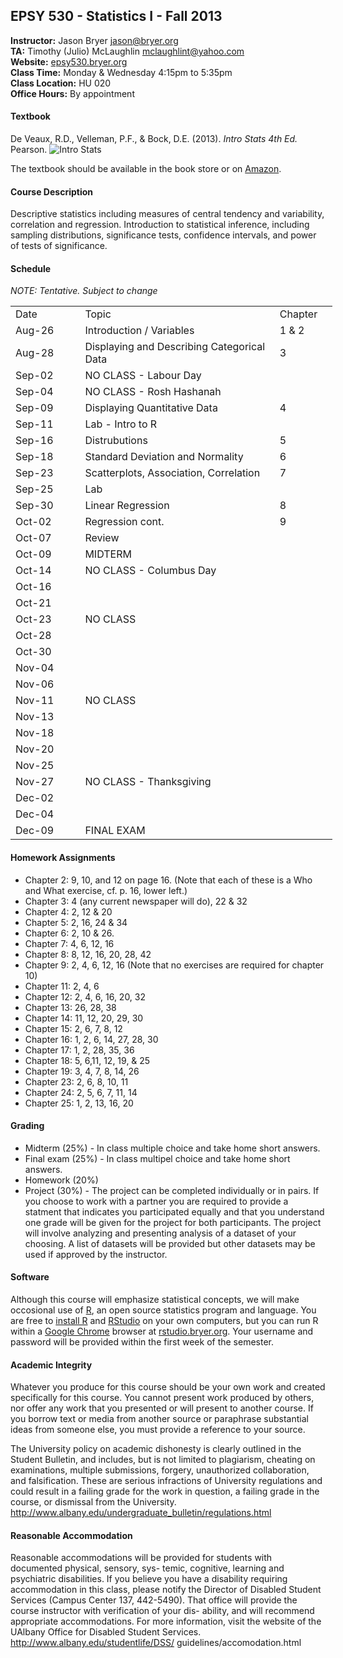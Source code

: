 ## EPSY 530 - Statistics I - Fall 2013

**Instructor:** Jason Bryer [jason@bryer.org](mailto:jason@bryer.org)  
**TA:** Timothy (Julio) McLaughlin [mclaughlint@yahoo.com](mailto:mclaughlint@yahoo.com)  
**Website:** [epsy530.bryer.org](http://epsy530.bryer.org)  
**Class Time:** Monday & Wednesday 4:15pm to 5:35pm  
**Class Location:** HU 020  
**Office Hours:** By appointment  

#### Textbook

De Veaux, R.D., Velleman, P.F., & Bock, D.E. (2013). *Intro Stats 4th Ed.* Pearson.
![Intro Stats](http://ecx.images-amazon.com/images/I/51dhcukukGL._SY300_.jpg)

The textbook should be available in the book store or on [Amazon](http://www.amazon.com/Intro-Stats-Edition-Richard-Veaux/dp/0321825276/ref=sr_1_3?ie=UTF8&qid=1375575375&sr=8-3&keywords=intro+stats).

#### Course Description

Descriptive statistics including measures of central tendency and variability, correlation and regression. Introduction to statistical inference, including sampling distributions, significance tests, confidence intervals, and power of tests of significance.

#### Schedule

*NOTE: Tentative. Subject to change*

<table border=0 cellpadding=0 cellspacing=0 width=386 style='border-collapse:
 collapse;table-layout:fixed;width:386pt'>
 <col class=xl68 width=79 style='mso-width-source:userset;mso-width-alt:3370;
 width:79pt'>
 <col class=xl69 width=248 style='mso-width-source:userset;mso-width-alt:10581;
 width:248pt'>
 <col class=xl70 width=59 style='mso-width-source:userset;mso-width-alt:2517;
 width:59pt'>
 <tr height=18 style='height:18.0pt'>
  <td height=18 class=xl65 width=79 style='height:18.0pt;width:79pt'>Date</td>
  <td class=xl66 width=248 style='width:248pt'>Topic</td>
  <td class=xl67 width=59 style='width:59pt'>Chapter</td>
 </tr>
 <tr height=18 style='height:18.0pt'>
  <td height=18 class=xl68 style='height:18.0pt'>Aug-26</td>
  <td class=xl69>Introduction / Variables</td>
  <td class=xl70>1 &amp; 2</td>
 </tr>
 <tr height=18 style='height:18.0pt'>
  <td height=18 class=xl68 style='height:18.0pt'>Aug-28</td>
  <td class=xl69>Displaying and Describing Categorical Data</td>
  <td class=xl70>3</td>
 </tr>
 <tr height=18 style='height:18.0pt'>
  <td height=18 class=xl68 style='height:18.0pt'>Sep-02</td>
  <td class=xl69>NO CLASS - Labour Day</td>
  <td class=xl70></td>
 </tr>
 <tr height=18 style='height:18.0pt'>
  <td height=18 class=xl68 style='height:18.0pt'>Sep-04</td>
  <td class=xl69>NO CLASS - Rosh Hashanah</td>
  <td class=xl70></td>
 </tr>
 <tr height=18 style='height:18.0pt'>
  <td height=18 class=xl68 style='height:18.0pt'>Sep-09</td>
  <td class=xl69>Displaying Quantitative Data</td>
  <td class=xl70>4</td>
 </tr>
 <tr height=18 style='height:18.0pt'>
  <td height=18 class=xl68 style='height:18.0pt'>Sep-11</td>
  <td class=xl69>Lab - Intro to R</td>
  <td class=xl70></td>
 </tr>
 <tr height=18 style='height:18.0pt'>
  <td height=18 class=xl68 style='height:18.0pt'>Sep-16</td>
  <td class=xl69>Distrubutions</td>
  <td class=xl70>5</td>
 </tr>
 <tr height=18 style='height:18.0pt'>
  <td height=18 class=xl68 style='height:18.0pt'>Sep-18</td>
  <td class=xl69>Standard Deviation and Normality</td>
  <td class=xl70>6</td>
 </tr>
 <tr height=18 style='height:18.0pt'>
  <td height=18 class=xl68 style='height:18.0pt'>Sep-23</td>
  <td class=xl69>Scatterplots, Association, Correlation</td>
  <td class=xl70>7</td>
 </tr>
 <tr height=18 style='height:18.0pt'>
  <td height=18 class=xl68 style='height:18.0pt'>Sep-25</td>
  <td class=xl69>Lab</td>
  <td class=xl70></td>
 </tr>
 <tr height=18 style='height:18.0pt'>
  <td height=18 class=xl68 style='height:18.0pt'>Sep-30</td>
  <td class=xl69>Linear Regression</td>
  <td class=xl70>8</td>
 </tr>
 <tr height=18 style='height:18.0pt'>
  <td height=18 class=xl68 style='height:18.0pt'>Oct-02</td>
  <td class=xl69>Regression cont.</td>
  <td class=xl70>9</td>
 </tr>
 <tr height=18 style='height:18.0pt'>
  <td height=18 class=xl68 style='height:18.0pt'>Oct-07</td>
  <td class=xl69>Review</td>
  <td class=xl70></td>
 </tr>
 <tr height=18 style='height:18.0pt'>
  <td height=18 class=xl68 style='height:18.0pt'>Oct-09</td>
  <td class=xl69>MIDTERM</td>
  <td class=xl70></td>
 </tr>
 <tr height=18 style='height:18.0pt'>
  <td height=18 class=xl68 style='height:18.0pt'>Oct-14</td>
  <td class=xl69>NO CLASS - Columbus Day</td>
  <td class=xl70></td>
 </tr>
 <tr height=18 style='height:18.0pt'>
  <td height=18 class=xl68 style='height:18.0pt'>Oct-16</td>
  <td class=xl69></td>
  <td class=xl70></td>
 </tr>
 <tr height=18 style='height:18.0pt'>
  <td height=18 class=xl68 style='height:18.0pt'>Oct-21</td>
  <td class=xl69></td>
  <td class=xl70></td>
 </tr>
 <tr height=18 style='height:18.0pt'>
  <td height=18 class=xl68 style='height:18.0pt'>Oct-23</td>
  <td class=xl69>NO CLASS</td>
  <td class=xl70></td>
 </tr>
 <tr height=18 style='height:18.0pt'>
  <td height=18 class=xl68 style='height:18.0pt'>Oct-28</td>
  <td class=xl69></td>
  <td class=xl70></td>
 </tr>
 <tr height=18 style='height:18.0pt'>
  <td height=18 class=xl68 style='height:18.0pt'>Oct-30</td>
  <td class=xl69></td>
  <td class=xl70></td>
 </tr>
 <tr height=18 style='height:18.0pt'>
  <td height=18 class=xl68 style='height:18.0pt'>Nov-04</td>
  <td class=xl69></td>
  <td class=xl70></td>
 </tr>
 <tr height=18 style='height:18.0pt'>
  <td height=18 class=xl68 style='height:18.0pt'>Nov-06</td>
  <td class=xl69></td>
  <td class=xl70></td>
 </tr>
 <tr height=18 style='height:18.0pt'>
  <td height=18 class=xl68 style='height:18.0pt'>Nov-11</td>
  <td class=xl69>NO CLASS</td>
  <td class=xl70></td>
 </tr>
 <tr height=18 style='height:18.0pt'>
  <td height=18 class=xl68 style='height:18.0pt'>Nov-13</td>
  <td class=xl69></td>
  <td class=xl70></td>
 </tr>
 <tr height=18 style='height:18.0pt'>
  <td height=18 class=xl68 style='height:18.0pt'>Nov-18</td>
  <td class=xl69></td>
  <td class=xl70></td>
 </tr>
 <tr height=18 style='height:18.0pt'>
  <td height=18 class=xl68 style='height:18.0pt'>Nov-20</td>
  <td class=xl69></td>
  <td class=xl70></td>
 </tr>
 <tr height=18 style='height:18.0pt'>
  <td height=18 class=xl68 style='height:18.0pt'>Nov-25</td>
  <td class=xl69></td>
  <td class=xl70></td>
 </tr>
 <tr height=18 style='height:18.0pt'>
  <td height=18 class=xl68 style='height:18.0pt'>Nov-27</td>
  <td class=xl69>NO CLASS - Thanksgiving</td>
  <td class=xl70></td>
 </tr>
 <tr height=18 style='height:18.0pt'>
  <td height=18 class=xl68 style='height:18.0pt'>Dec-02</td>
  <td class=xl69></td>
  <td class=xl70></td>
 </tr>
 <tr height=18 style='height:18.0pt'>
  <td height=18 class=xl68 style='height:18.0pt'>Dec-04</td>
  <td class=xl69></td>
  <td class=xl70></td>
 </tr>
 <tr height=18 style='height:18.0pt'>
  <td height=18 class=xl68 style='height:18.0pt'>Dec-09</td>
  <td class=xl69>FINAL EXAM</td>
  <td class=xl70></td>
 </tr>
</table>

#### Homework Assignments

* Chapter 2: 9, 10, and 12 on page 16. (Note that each of these is a Who and What exercise, cf. p. 16, lower left.) 
* Chapter 3: 4 (any current newspaper will do), 22 & 32
* Chapter 4: 2, 12 & 20
* Chapter 5: 2, 16, 24 & 34
* Chapter 6: 2, 10 & 26.
* Chapter 7: 4, 6, 12, 16
* Chapter 8: 8, 12, 16, 20, 28, 42
* Chapter 9: 2, 4, 6, 12, 16 (Note that no exercises are required for chapter 10)
* Chapter 11: 2, 4, 6
* Chapter 12: 2, 4, 6, 16, 20, 32
* Chapter 13: 26, 28, 38
* Chapter 14: 11, 12, 20, 29, 30
* Chapter 15: 2, 6, 7, 8, 12
* Chapter 16: 1, 2, 6, 14, 27, 28, 30
* Chapter 17: 1, 2, 28, 35, 36
* Chapter 18: 5, 6,11, 12, 19, & 25
* Chapter 19: 3, 4, 7, 8, 14, 26
* Chapter 23: 2, 6, 8, 10, 11
* Chapter 24: 2, 5, 6, 7, 11, 14
* Chapter 25: 1, 2, 13, 16, 20


#### Grading

* Midterm (25%) - In class multiple choice and take home short answers.
* Final exam (25%) - In class multipel choice and take home short answers.
* Homework (20%)
* Project (30%) - The project can be completed individually or in pairs. If you choose to work with a partner you are required to provide a statment that indicates you participated equally and that you understand one grade will be given for the project for both participants. The project will involve analyzing and presenting analysis of a dataset of your choosing. A list of datasets will be provided but other datasets may be used if approved by the instructor.

#### Software

Although this course will emphasize statistical concepts, we will make occosional use of [R](http://r-project.org), an open source statistics program and language. You are free to [install R](http://cran.r-project.org/) and [RStudio](http://rstudio.com) on your own computers, but you can run R within a [Google Chrome](http://google.com/chrome) browser at [rstudio.bryer.org](http://rstudio.bryer.org). Your username and password will be provided within the first week of the semester.

#### Academic Integrity
Whatever you produce for this course should be your own work and created specifically for this course. You cannot present work produced by others, nor offer any work that you presented or will present to another course. If you borrow text or media from another source or paraphrase substantial ideas from someone else, you must provide a reference to your source.The University policy on academic dishonesty is clearly outlined in the Student Bulletin, and includes, but is not limited to plagiarism, cheating on examinations, multiple submissions, forgery, unauthorized collaboration, and falsification. These are serious infractions of University regulations and could result in a failing grade for the work in question, a failing grade in the course, or dismissal from the University. http://www.albany.edu/undergraduate_bulletin/regulations.html

#### Reasonable Accommodation
Reasonable accommodations will be provided for students with documented physical, sensory, sys- temic, cognitive, learning and psychiatric disabilities. If you believe you have a disability requiring accommodation in this class, please notify the Director of Disabled Student Services (Campus Center 137, 442-5490). That office will provide the course instructor with verification of your dis- ability, and will recommend appropriate accommodations. For more information, visit the website of the UAlbany Office for Disabled Student Services. http://www.albany.edu/studentlife/DSS/ guidelines/accomodation.html
